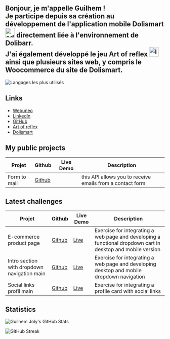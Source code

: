 ## Bonjour, je m'appelle Guilhem ! <br> Je participe depuis sa création au développement de l'application mobile Dolismart <img width="30" height="30" alt="adaptive-icon" src="https://github.com/user-attachments/assets/43d40f66-5fab-409f-8c20-d306f42bd9e1" /> directement liée à l'environnement de Dolibarr.<br> J'ai également développé le jeu Art of reflex <img width="30" height="30" alt="icon512" src="https://github.com/user-attachments/assets/3f73d7a1-9acf-44c1-9ef1-26657762fada"/> ainsi que plusieurs sites web, y compris le Woocommerce du site de Dolismart.


![Langages les plus utilisés](https://github-readme-stats.vercel.app/api/top-langs/?username=GuilhemJoly&layout=compact&theme=radical)

## Links

- [Webuneo](https://webuneo.fr/)
- [LinkedIn](https://linkedin.com/in/guilhem-joly/)
- [GitHub](https://github.com/GuilhemJoly)
- [Art of reflex](https://webuneo.fr/artofreflex)
- [Dolismart](https://dolismart.com)

## My public projects

| Projet             | Github                                                | Live Demo | Description |
|--------------------|-------------------------------------------------------|-----------|-------------|
| Form to mail       | [Github](https://github.com/GuilhemJoly/form-to-mail) |           | this API allows you to receive emails from a contact form |

## Latest challenges

| Projet             | Github                                                | Live Demo | Description |
|--------------------|-------------------------------------------------------|-----------|-------------|
|E-commerce product page | [Github](https://github.com/GuilhemJoly/ecommerce-product-page-main) | [Live](https://challenge-ecommerce-product-page.vercel.app/) | Exercise for integrating a web page and developing a functional dropdown cart in desktop and mobile version|
|Intro section with dropdown navigation main | [Github](https://github.com/GuilhemJoly/intro-section-with-dropdown-navigation-main) | [Live](https://intro-section-with-dropdown-navigation-main-eta-lovat.vercel.app/) | Exercise for integrating a web page and developing desktop and mobile dropdown navigation |
| Social links profil main | [Github](https://github.com/GuilhemJoly/social-links-profil-main) | [Live](https://social-links-profil-main.vercel.app/) | Exercise for integrating a profile card with social links |

## Statistics
![Guilhem Joly's GitHub Stats](https://github-readme-stats.vercel.app/api?username=GuilhemJoly&show_icons=true&theme=radical)

![GitHub Streak](https://github-readme-streak-stats.herokuapp.com/?user=GuilhemJoly&theme=radical)
